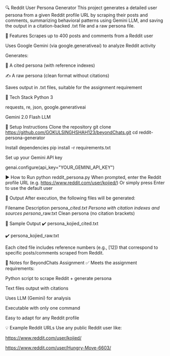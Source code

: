 🔍 Reddit User Persona Generator
This project generates a detailed user persona from a given Reddit profile URL by scraping their posts and comments, summarizing behavioral patterns using Gemini LLM, and saving the output in a citation-backed .txt file and a raw persona file.

📌 Features
Scrapes up to 400 posts and comments from a Reddit user

Uses Google Gemini (via google.generativeai) to analyze Reddit activity

Generates:

🧠 A cited persona (with reference indexes)

✍️ A raw persona (clean format without citations)

Saves output in .txt files, suitable for the assignment requirement

🧰 Tech Stack
Python 3

requests, re, json, google.generativeai

Gemini 2.0 Flash LLM

🚀 Setup Instructions
Clone the repository
git clone https://github.com/GOKULSINGHSHAH123/beyondChats.git
cd reddit-persona-generator


Install dependencies
pip install -r requirements.txt


Set up your Gemini API key

genai.configure(api_key="YOUR_GEMINI_API_KEY")


▶️ How to Run
python reddit_persona.py
When prompted, enter the Reddit profile URL (e.g. https://www.reddit.com/user/kojied/)
Or simply press Enter to use the default user



📁 Output
After execution, the following files will be generated:

Filename	Description
persona_<username>_cited.txt	Persona with citation indexes and sources
persona_<username>_raw.txt	Clean persona (no citation brackets)


📄 Sample Output
✔️ persona_kojied_cited.txt

✔️ persona_kojied_raw.txt

Each cited file includes reference numbers (e.g., [12]) that correspond to specific posts/comments scraped from Reddit.


📎 Notes for BeyondChats Assignment
✅ Meets the assignment requirements:

 Python script to scrape Reddit + generate persona

 Text files output with citations

 Uses LLM (Gemini) for analysis

 Executable with only one command

 Easy to adapt for any Reddit profile


 💡 Example Reddit URLs
Use any public Reddit user like:

https://www.reddit.com/user/kojied/

https://www.reddit.com/user/Hungry-Move-6603/

